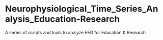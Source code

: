 # Neurophysiological_Time_Series_Analysis_Education-Research
A series of scripts and tools to analyze EEG for Education &amp; Research
